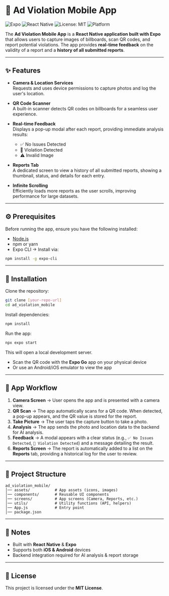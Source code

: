 # 📸 Ad Violation Mobile App

![Expo](https://img.shields.io/badge/Expo-000020?logo=expo&logoColor=white&style=flat-square)
![React Native](https://img.shields.io/badge/React%20Native-20232A?logo=react&logoColor=61DAFB&style=flat-square)
![License: MIT](https://img.shields.io/badge/License-MIT-yellow.svg?style=flat-square)
![Platform](https://img.shields.io/badge/Platform-Android%20%7C%20iOS-brightgreen?style=flat-square)

The **Ad Violation Mobile App** is a **React Native application built with Expo** that allows users to capture images of billboards, scan QR codes, and report potential violations. The app provides **real-time feedback** on the validity of a report and a **history of all submitted reports**.

---

## ✨ Features

- **Camera & Location Services**  
  Requests and uses device permissions to capture photos and log the user's location.  

- **QR Code Scanner**  
  A built-in scanner detects QR codes on billboards for a seamless user experience.  

- **Real-time Feedback**  
  Displays a pop-up modal after each report, providing immediate analysis results:  
  - ✅ No Issues Detected  
  - 🚫 Violation Detected  
  - ⚠️ Invalid Image  

- **Reports Tab**  
  A dedicated screen to view a history of all submitted reports, showing a thumbnail, status, and details for each entry.  

- **Infinite Scrolling**  
  Efficiently loads more reports as the user scrolls, improving performance for large datasets.  

---

## ⚙️ Prerequisites

Before running the app, ensure you have the following installed:

- [Node.js](https://nodejs.org/)  
- npm or yarn  
- Expo CLI → Install via:  

```bash
npm install -g expo-cli
```

---

## 🚀 Installation

Clone the repository:

```bash
git clone [your-repo-url]
cd ad_violation_mobile
```

Install dependencies:

```bash
npm install
```

Run the app:

```bash
npx expo start
```

This will open a local development server.  
- Scan the QR code with the **Expo Go** app on your physical device  
- Or use an Android/iOS emulator to view the app  

---

## 🔄 App Workflow

1. **Camera Screen** → User opens the app and is presented with a camera view.  
2. **QR Scan** → The app automatically scans for a QR code. When detected, a pop-up appears, and the QR value is stored for the report.  
3. **Take Picture** → The user taps the capture button to take a photo.  
4. **Analysis** → The app sends the photo and location data to the backend for AI analysis.  
5. **Feedback** → A modal appears with a clear status (e.g., `✅ No Issues Detected`, `🚫 Violation Detected`) and a message detailing the result.  
6. **Reports Screen** → The report is automatically added to a list on the **Reports** tab, providing a historical log for the user to review.  

---

## 📂 Project Structure

```
ad_violation_mobile/
│── assets/           # App assets (icons, images)
│── components/       # Reusable UI components
│── screens/          # App screens (Camera, Reports, etc.)
│── utils/            # Utility functions (API, helpers)
│── App.js            # Entry point
│── package.json
```

---

## 📌 Notes

- Built with **React Native** & **Expo**  
- Supports both **iOS & Android** devices  
- Backend integration required for AI analysis & report storage  

---

## 📜 License

This project is licensed under the **MIT License**.  
